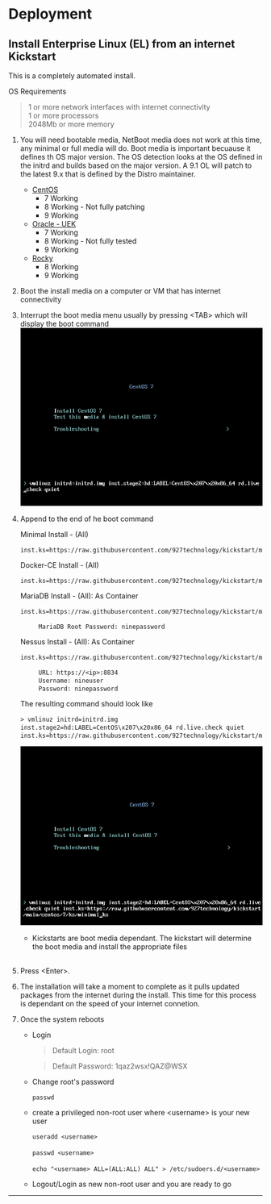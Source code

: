 # Deployment


## Install Enterprise Linux (EL) from an internet Kickstart

This is a completely automated install.   

OS Requirements
> 1 or more network interfaces with internet connectivity </br>
> 1 or more processors </br>
> 2048Mb or more memory 

1. You will need bootable media, NetBoot media does not work at this time, any minimal or full media will do.  Boot media is important becuause it defines th OS major version.  The OS detection looks at the OS defined in the initrd and builds based on the major version.  A 9.1 OL will patch to the latest 9.x that is defined by the Distro maintainer.
    * [CentOS](https://www.centos.org/download/)
        * 7 Working
        * 8 Working - Not fully patching
        * 9 Working
    * [Oracle - UEK](https://yum.oracle.com/oracle-linux-isos.html)
        * 7 Working
        * 8 Working - Not fully tested
        * 9 Working
    * [Rocky](https://rockylinux.org/download/)
        * 8 Working
        * 9 Working
1. Boot the install media on a computer or VM that has internet connectivity
1. Interrupt the boot media menu usually by pressing \<TAB\> which will display the boot command
    ![kickstart1](./docs/images/kickstart1.png "Boot Menu")
1. Append to the end of he boot command
    

    Minimal Install - (All)
    ```
    inst.ks=https://raw.githubusercontent.com/927technology/kickstart/main/distro/el/minimal.ks
    ```   
    
    Docker-CE Install - (All)
    ```
    inst.ks=https://raw.githubusercontent.com/927technology/kickstart/main/distro/el/docker.ks
    ``` 
    
    MariaDB Install - (All): As Container
    ```
    inst.ks=https://raw.githubusercontent.com/927technology/kickstart/main/distro/el/mariadb.ks 
    ```
            MariaDB Root Password: ninepassword


    Nessus Install - (All): As Container
    ```
    inst.ks=https://raw.githubusercontent.com/927technology/kickstart/main/distro/el/nessus.ks 
    ```
            URL: https://<ip>:8834
            Username: nineuser        
            Password: ninepassword

    

    The resulting command should look like
    ```
    > vmlinuz initrd=initrd.img inst.stage2=hd:LABEL=CentOS\x207\x20x86_64 rd.live.check quiet inst.ks=https://raw.githubusercontent.com/927technology/kickstart/main/distro/el/minimal.ks
    ```

    ![kickstart2](./docs/images/kickstart2.png "Boot Menu 2")

    * Kickstarts are boot media dependant.  The kickstart will determine the boot media and install the appropriate files
    
    </br>

1. Press \<Enter\>.
1. The installation will take a moment to complete as it pulls updated packages from the internet during the install.  This time for this process is dependant on the speed of your internet connetion.
1. Once the system reboots
    * Login

        > Default Login: root

        > Default Password: 1qaz2wsx!QAZ@WSX
    * Change root's password
        ```
        passwd
        ```
    * create a privileged non-root user where \<username\> is your new user
        ```
        useradd <username>

        passwd <username>
        
        echo "<username> ALL=(ALL:ALL) ALL" > /etc/sudoers.d/<username>
        ```
    * Logout/Login as new non-root user and you are ready to go

---



